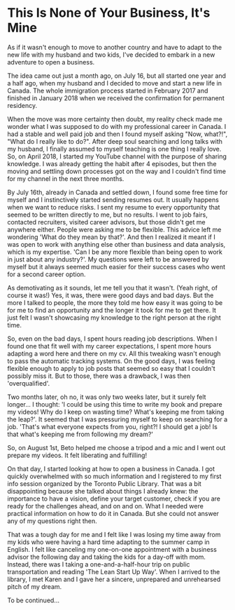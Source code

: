 # This Is None of Your Business, It's Mine

As if it wasn't enough to move to another country and have to adapt to the new life with my husband and two kids, I've decided to embark in a new adventure to open a business.

The idea came out just a month ago, on July 16, but all started one year and a half ago, when my husband and I decided to move and start a new life in Canada. The whole immigration process started in February 2017 and finished in January 2018 when we received the confirmation for permanent residency.

When the move was more certainty then doubt, my reality check made me wonder what I was supposed to do with my professional career in Canada. I had a stable and well paid job and then I found myself asking "Now, what?!", "What do I really like to do?". After deep soul searching and long talks with my husband, I finally assumed to myself teaching is one thing I really love. So, on April 2018, I started my YouTube channel with the purpose of sharing knowledge. I was already getting the habit after 4 episodes, but then the moving and settling down processes got on the way and I couldn't find time for my channel in the next three months.

By July 16th, already in Canada and settled down, I found some free time for myself and I instinctively started sending resumes out. It usually happens when we want to reduce risks. I sent my resume to every opportunity that seemed to be written directly to me, but no results. I went to job fairs, contacted recruiters, visited career advisors, but those didn't get me anywhere either. People were asking me to be flexible. This advice left me wondering 'What do they mean by that?'. And then I realized it meant if I was open to work with anything else other than business and data analysis, which is my expertise. 'Can I be any more flexible than being open to work in just about any industry?'. My questions were left to be answered by myself but it always seemed much easier for their success cases who went for a second career option.

As demotivating as it sounds, let me tell you that it wasn't. (Yeah right, of course it was!) Yes, it was, there were good days and bad days. But the more I talked to people, the more they told me how easy it was going to be for me to find an opportunity and the longer it took for me to get there. It just felt I wasn't showcasing my knowledge to the right person at the right time.

So, even on the bad days, I spent hours reading job descriptions. When I found one that fit well with my career expectations, I spent more hours adapting a word here and there on my cv. All this tweaking wasn't enough to pass the automatic tracking systems. On the good days, I was feeling flexible enough to apply to job posts that seemed so easy that I couldn't possibly miss it. But to those, there was a drawback, I was then 'overqualified'.

Two months later, oh no, it was only two weeks later, but it surely felt longer... I thought: 'I could be using this time to write my book and prepare my videos! Why do I keep on wasting time? What's keeping me from taking the leap?'.  It seemed that I was pressuring myself to keep on searching for a job. 'That's what everyone expects from you, right?! I should get a job! Is that what's keeping me from following my dream?'

So, on August 1st, Beto helped me choose a tripod and a mic and I went out prepare my videos. It felt liberating and fulfilling!

On that day, I started looking at how to open a business in Canada. I got quickly overwhelmed with so much information and I registered to my first info session organized by the Toronto Public Library. That was a bit disappointing because she talked about things I already knew: the importance to have a vision, define your target customer, check if you are ready for the challenges ahead, and on and on. What I needed were practical information on how to do it in Canada. But she could not answer any of my questions right then.

That was a tough day for me and I felt like I was losing my time away from my kids who were having a hard time adapting to the summer camp in English. I felt like canceling my one-on-one appointment with a business advisor the following day and taking the kids for a day-off with mom. Instead, there was I taking a one-and-a-half-hour trip on public transportation and reading 'The Lean Start Up Way'. When I arrived to the library, I met Karen and I gave her a sincere, unprepared and unrehearsed pitch of my dream.

To be continued...
